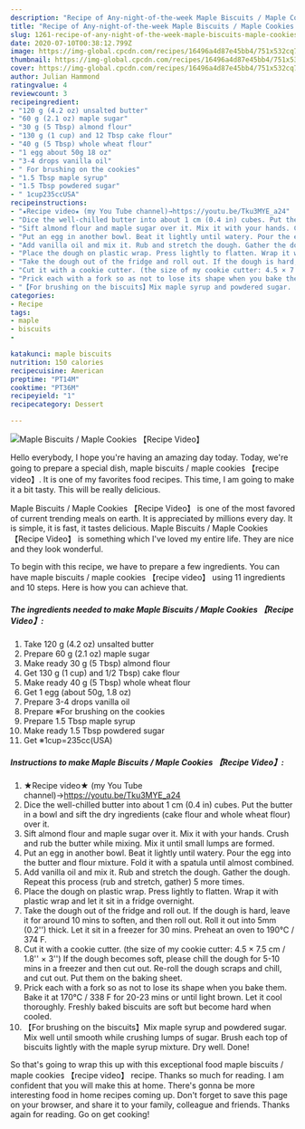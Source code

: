 ```yaml
---
description: "Recipe of Any-night-of-the-week Maple Biscuits / Maple Cookies 【Recipe Video】"
title: "Recipe of Any-night-of-the-week Maple Biscuits / Maple Cookies 【Recipe Video】"
slug: 1261-recipe-of-any-night-of-the-week-maple-biscuits-maple-cookies-recipe-video
date: 2020-07-10T00:38:12.799Z
image: https://img-global.cpcdn.com/recipes/16496a4d87e45bb4/751x532cq70/maple-biscuits-maple-cookies-recipe-video-recipe-main-photo.jpg
thumbnail: https://img-global.cpcdn.com/recipes/16496a4d87e45bb4/751x532cq70/maple-biscuits-maple-cookies-recipe-video-recipe-main-photo.jpg
cover: https://img-global.cpcdn.com/recipes/16496a4d87e45bb4/751x532cq70/maple-biscuits-maple-cookies-recipe-video-recipe-main-photo.jpg
author: Julian Hammond
ratingvalue: 4
reviewcount: 3
recipeingredient:
- "120 g (4.2 oz) unsalted butter"
- "60 g (2.1 oz) maple sugar"
- "30 g (5 Tbsp) almond flour"
- "130 g (1 cup) and 12 Tbsp cake flour"
- "40 g (5 Tbsp) whole wheat flour"
- "1 egg about 50g 18 oz"
- "3-4 drops vanilla oil"
- " For brushing on the cookies"
- "1.5 Tbsp maple syrup"
- "1.5 Tbsp powdered sugar"
- " 1cup235ccUSA"
recipeinstructions:
- "★Recipe video★ (my You Tube channel)→https://youtu.be/Tku3MYE_a24"
- "Dice the well-chilled butter into about 1 cm (0.4 in) cubes. Put the butter in a bowl and sift the dry ingredients (cake flour and whole wheat flour) over it."
- "Sift almond flour and maple sugar over it. Mix it with your hands. Crush and rub the butter while mixing. Mix it until small lumps are formed."
- "Put an egg in another bowl. Beat it lightly until watery. Pour the egg into the butter and flour mixture. Fold it with a spatula until almost combined."
- "Add vanilla oil and mix it. Rub and stretch the dough. Gather the dough. Repeat this process (rub and stretch, gather) 5 more times."
- "Place the dough on plastic wrap. Press lightly to flatten. Wrap it with plastic wrap and let it sit in a fridge overnight."
- "Take the dough out of the fridge and roll out. If the dough is hard, leave it for around 10 mins to soften, and then roll out. Roll it out into 5mm (0.2&#39;&#39;) thick. Let it sit in a freezer for 30 mins. Preheat an oven to 190℃ / 374 F."
- "Cut it with a cookie cutter. (the size of my cookie cutter: 4.5 × 7.5 cm / 1.8&#39;&#39; × 3&#39;&#39;) If the dough becomes soft, please chill the dough for 5-10 mins in a freezer and then cut out. Re-roll the dough scraps and chill, and cut out. Put them on the baking sheet."
- "Prick each with a fork so as not to lose its shape when you bake them. Bake it at 170℃ / 338 F for 20-23 mins or until light brown. Let it cool thoroughly. Freshly baked biscuits are soft but become hard when cooled."
- "【For brushing on the biscuits】Mix maple syrup and powdered sugar. Mix well until smooth while crushing lumps of sugar. Brush each top of biscuits lightly with the maple syrup mixture. Dry well. Done!"
categories:
- Recipe
tags:
- maple
- biscuits
- 

katakunci: maple biscuits  
nutrition: 150 calories
recipecuisine: American
preptime: "PT14M"
cooktime: "PT36M"
recipeyield: "1"
recipecategory: Dessert

---
```



![Maple Biscuits / Maple Cookies 【Recipe Video】](https://img-global.cpcdn.com/recipes/16496a4d87e45bb4/751x532cq70/maple-biscuits-maple-cookies-recipe-video-recipe-main-photo.jpg)

Hello everybody, I hope you're having an amazing day today. Today, we're going to prepare a special dish, maple biscuits / maple cookies 【recipe video】. It is one of my favorites food recipes. This time, I am going to make it a bit tasty. This will be really delicious.



Maple Biscuits / Maple Cookies 【Recipe Video】 is one of the most favored of current trending meals on earth. It is appreciated by millions every day. It is simple, it is fast, it tastes delicious. Maple Biscuits / Maple Cookies 【Recipe Video】 is something which I've loved my entire life. They are nice and they look wonderful.


To begin with this recipe, we have to prepare a few ingredients. You can have maple biscuits / maple cookies 【recipe video】 using 11 ingredients and 10 steps. Here is how you can achieve that.

<!--inarticleads1-->

##### The ingredients needed to make Maple Biscuits / Maple Cookies 【Recipe Video】:

1. Take 120 g (4.2 oz) unsalted butter
1. Prepare 60 g (2.1 oz) maple sugar
1. Make ready 30 g (5 Tbsp) almond flour
1. Get 130 g (1 cup) and 1/2 Tbsp) cake flour
1. Make ready 40 g (5 Tbsp) whole wheat flour
1. Get 1 egg (about 50g, 1.8 oz)
1. Prepare 3-4 drops vanilla oil
1. Prepare  ※For brushing on the cookies
1. Prepare 1.5 Tbsp maple syrup
1. Make ready 1.5 Tbsp powdered sugar
1. Get  ※1cup=235cc(USA)




<!--inarticleads2-->

##### Instructions to make Maple Biscuits / Maple Cookies 【Recipe Video】:

1. ★Recipe video★ (my You Tube channel)→https://youtu.be/Tku3MYE_a24
1. Dice the well-chilled butter into about 1 cm (0.4 in) cubes. Put the butter in a bowl and sift the dry ingredients (cake flour and whole wheat flour) over it.
1. Sift almond flour and maple sugar over it. Mix it with your hands. Crush and rub the butter while mixing. Mix it until small lumps are formed.
1. Put an egg in another bowl. Beat it lightly until watery. Pour the egg into the butter and flour mixture. Fold it with a spatula until almost combined.
1. Add vanilla oil and mix it. Rub and stretch the dough. Gather the dough. Repeat this process (rub and stretch, gather) 5 more times.
1. Place the dough on plastic wrap. Press lightly to flatten. Wrap it with plastic wrap and let it sit in a fridge overnight.
1. Take the dough out of the fridge and roll out. If the dough is hard, leave it for around 10 mins to soften, and then roll out. Roll it out into 5mm (0.2&#39;&#39;) thick. Let it sit in a freezer for 30 mins. Preheat an oven to 190℃ / 374 F.
1. Cut it with a cookie cutter. (the size of my cookie cutter: 4.5 × 7.5 cm / 1.8&#39;&#39; × 3&#39;&#39;) If the dough becomes soft, please chill the dough for 5-10 mins in a freezer and then cut out. Re-roll the dough scraps and chill, and cut out. Put them on the baking sheet.
1. Prick each with a fork so as not to lose its shape when you bake them. Bake it at 170℃ / 338 F for 20-23 mins or until light brown. Let it cool thoroughly. Freshly baked biscuits are soft but become hard when cooled.
1. 【For brushing on the biscuits】Mix maple syrup and powdered sugar. Mix well until smooth while crushing lumps of sugar. Brush each top of biscuits lightly with the maple syrup mixture. Dry well. Done!




So that's going to wrap this up with this exceptional food maple biscuits / maple cookies 【recipe video】 recipe. Thanks so much for reading. I am confident that you will make this at home. There's gonna be more interesting food in home recipes coming up. Don't forget to save this page on your browser, and share it to your family, colleague and friends. Thanks again for reading. Go on get cooking!
